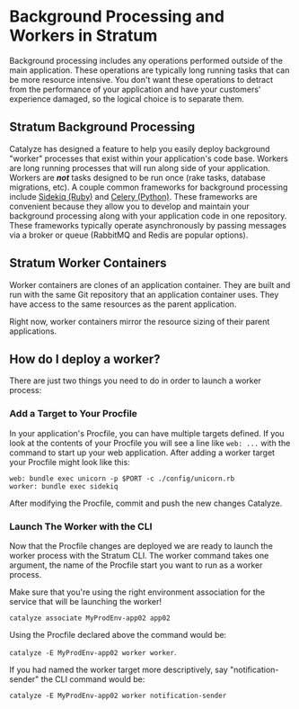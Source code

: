 # Background Processing and Workers in Stratum

Background processing includes any operations performed outside of the main application. These operations are typically long running tasks that can be more resource intensive. You don't want these operations to detract from the performance of your application and have your customers' experience damaged, so the logical choice is to separate them.

## Stratum Background Processing

Catalyze has designed a feature to help you easily deploy background "worker" processes that exist within your application's code base. Workers are long running processes that will run along side of your application. Workers are ***not*** tasks designed to be run once (rake tasks, database migrations, etc). A couple common frameworks for background processing include [Sidekiq (Ruby)](http://sidekiq.org/) and [Celery (Python)](http://www.celeryproject.org/). These frameworks are convenient because they allow you to develop and maintain your background processing along with your application code in one repository. These frameworks typically operate asynchronously by passing messages via a broker or queue (RabbitMQ and Redis are popular options).

## Stratum Worker Containers
Worker containers are clones of an application container. They are built and run with the same Git repository that an application container uses. They have access to the same resources as the parent application.

Right now, worker containers mirror the resource sizing of their parent applications.

## How do I deploy a worker?

There are just two things you need to do in order to launch a worker process:

### Add a Target to Your Procfile

In your application's Procfile, you can have multiple targets defined. If you look at the contents of your Procfile you will see a line like `web: ...` with the command to start up your web application. After adding a worker target your Procfile might look like this:

```
web: bundle exec unicorn -p $PORT -c ./config/unicorn.rb
worker: bundle exec sidekiq
```

After modifying the Procfile, commit and push the new changes Catalyze.

### Launch The Worker with the CLI

Now that the Procfile changes are deployed we are ready to launch the worker process with the Stratum CLI. The worker command takes one argument, the name of the Procfile start you want to run as a worker process.

Make sure that you're using the right environment association for the service that will be launching the worker!

`catalyze associate MyProdEnv-app02 app02`

Using the Procfile declared above the command would be:

`catalyze -E MyProdEnv-app02 worker worker`.

If you had named the worker target more descriptively, say "notification-sender" the CLI command would be:

`catalyze -E MyProdEnv-app02 worker notification-sender`
